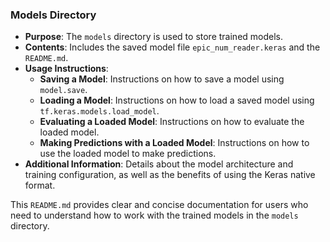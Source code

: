 
### Models Directory

- **Purpose**: The `models` directory is used to store trained models.
- **Contents**: Includes the saved model file `epic_num_reader.keras` and the `README.md`.
- **Usage Instructions**:
  - **Saving a Model**: Instructions on how to save a model using `model.save`.
  - **Loading a Model**: Instructions on how to load a saved model using `tf.keras.models.load_model`.
  - **Evaluating a Loaded Model**: Instructions on how to evaluate the loaded model.
  - **Making Predictions with a Loaded Model**: Instructions on how to use the loaded model to make predictions.
- **Additional Information**: Details about the model architecture and training configuration, as well as the benefits of using the Keras native format.

This `README.md` provides clear and concise documentation for users who need to understand how to work with the trained models in the `models` directory.
